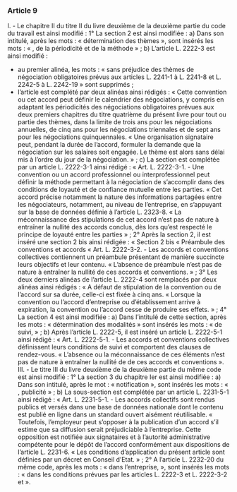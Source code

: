### Article 9
I. - Le chapitre II du titre II du livre deuxième de la deuxième partie du code du travail est
ainsi modifié :
1° La section 2 est ainsi modifiée :
a) Dans son intitulé, après les mots : « détermination des thèmes », sont insérés les mots :
« , de la périodicité et de la méthode » ;
b) L’article L. 2222-3 est ainsi modifié :
- au premier alinéa, les mots : « sans préjudice des thèmes de négociation obligatoires
prévus aux articles L. 2241-1 à L. 2241-8 et L. 2242-5 à L. 2242-19 » sont supprimés ;
- l’article est complété par deux alinéas ainsi rédigés :
« Cette convention ou cet accord peut définir le calendrier des négociations, y compris
en adaptant les périodicités des négociations obligatoires prévues aux deux premiers chapitres
du titre quatrième du présent livre pour tout ou partie des thèmes, dans la limite de trois ans pour
les négociations annuelles, de cinq ans pour les négociations triennales et de sept ans pour les
négociations quinquennales.
« Une organisation signataire peut, pendant la durée de l’accord, formuler la demande
que la négociation sur les salaires soit engagée. Le thème est alors sans délai mis à l’ordre du
jour de la négociation. » ;
c) La section est complétée par un article L. 2222-3-1 ainsi rédigé :
« Art. L. 2222-3-1. - Une convention ou un accord professionnel ou interprofessionnel
peut définir la méthode permettant à la négociation de s’accomplir dans des conditions de
loyauté et de confiance mutuelle entre les parties.
« Cet accord précise notamment la nature des informations partagées entre les
négociateurs, notamment, au niveau de l’entreprise, en s’appuyant sur la base de données définie
à l’article L. 2323-8.
« La méconnaissance des stipulations de cet accord n’est pas de nature à entraîner la
nullité des accords conclus, dès lors qu’est respecté le principe de loyauté entre les parties » ;
2° Après la section 2, il est inséré une section 2 bis ainsi rédigée :
« Section 2 bis
« Préambule des conventions et accords
« Art. L. 2222-3-2. - Les accords et conventions collectives contiennent un préambule
présentant de manière succincte leurs objectifs et leur contenu.
« L’absence de préambule n’est pas de nature à entraîner la nullité de ces accords et
conventions. » ;
3° Les deux derniers alinéas de l’article L. 2222-4 sont remplacés par deux alinéas ainsi
rédigés :
« A défaut de stipulation de la convention ou de l’accord sur sa durée, celle-ci est fixée à
cinq ans.
« Lorsque la convention ou l’accord d’entreprise ou d’établissement arrive à expiration,
la convention ou l’accord cesse de produire ses effets. » ;
4° La section 4 est ainsi modifiée :
a) Dans l’intitulé de cette section, après les mots : « détermination des modalités » sont
insérés les mots : « de suivi, » ;
b) Après l’article L. 2222-5, il est inséré un article L. 2222-5-1 ainsi rédigé :
« Art. L. 2222-5-1. - Les accords et conventions collectives définissent leurs conditions
de suivi et comportent des clauses de rendez-vous.
« L’absence ou la méconnaissance de ces éléments n’est pas de nature à entraîner la
nullité de de ces accords et conventions ».
III. - Le titre III du livre deuxième de la deuxième partie du même code est ainsi modifié :
1° La section 3 du chapitre Ier est ainsi modifiée :
a) Dans son intitulé, après le mot : « notification », sont insérés les mots : « , publicité » ;
b) La sous-section est complétée par un article L. 2231-5-1 ainsi rédigé :
« Art. L. 2231-5-1. - Les accords collectifs sont rendus publics et versés dans une base de
données nationale dont le contenu est publié en ligne dans un standard ouvert aisément
réutilisable.
« Toutefois, l’employeur peut s’opposer à la publication d’un accord s’il estime que sa
diffusion serait préjudiciable à l’entreprise. Cette opposition est notifiée aux signataires et à
l’autorité administrative compétente pour le dépôt de l’accord conformément aux dispositions de
l’article L. 2231-6.
« Les conditions d’application du présent article sont définies par un décret en Conseil
d’Etat. » ;
2° A l’article L. 2232-20 du même code, après les mots : « dans l’entreprise, », sont
insérés les mots : « dans les conditions prévues par les articles L. 2222-3 et L. 2222-3-2 et ».
